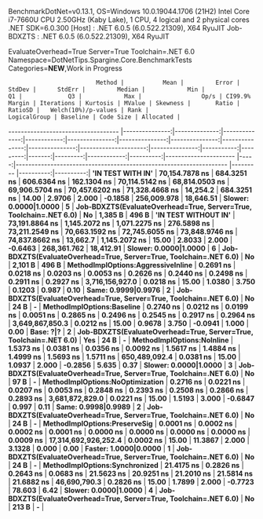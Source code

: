 
BenchmarkDotNet=v0.13.1, OS=Windows 10.0.19044.1706 (21H2)
Intel Core i7-7660U CPU 2.50GHz (Kaby Lake), 1 CPU, 4 logical and 2 physical cores
.NET SDK=6.0.300
  [Host]     : .NET 6.0.5 (6.0.522.21309), X64 RyuJIT
  Job-BDXZTS : .NET 6.0.5 (6.0.522.21309), X64 RyuJIT

EvaluateOverhead=True  Server=True  Toolchain=.NET 6.0  
Namespace=DotNetTips.Spargine.Core.BenchmarkTests  Categories=**NEW**,Work in Progress  

                             Method |           Mean |         Error |        StdDev |      StdErr |         Median |            Min |             Q1 |             Q3 |            Max |                 Op/s | CI99.9% Margin | Iterations | Kurtosis | MValue | Skewness |       Ratio |   RatioSD |   Welch(10%)/p-values | Rank |                                                       LogicalGroup | Baseline | Code Size | Allocated |
----------------------------------- |---------------:|--------------:|--------------:|------------:|---------------:|---------------:|---------------:|---------------:|---------------:|---------------------:|---------------:|-----------:|---------:|-------:|---------:|------------:|----------:|---------------------- |-----:|------------------------------------------------------------------- |--------- |----------:|----------:|
                  **'IN TEST WITH IN'** | **70,154.7878 ns** |   **684.3251 ns** |   **606.6364 ns** | **162.1304 ns** | **70,114.5142 ns** | **68,814.0503 ns** | **69,906.5704 ns** | **70,457.6202 ns** | **71,328.4668 ns** |             **14,254.2** |    **684.3251 ns** |      **14.00** |   **2.9706** |  **2.000** |  **-0.1858** | **256,009.978** | **18,646.51** | **Slower: 0.0000|1.0000** |    **5** | **Job-BDXZTS(EvaluateOverhead=True, Server=True, Toolchain=.NET 6.0)** |       **No** |   **1,385 B** |     **496 B** |
               **'IN TEST WITHOUT IN'** | **73,191.8864 ns** | **1,145.2072 ns** | **1,071.2275 ns** | **276.5898 ns** | **73,211.2549 ns** | **70,663.1592 ns** | **72,745.6055 ns** | **73,848.9746 ns** | **74,837.8662 ns** |             **13,662.7** |  **1,145.2072 ns** |      **15.00** |   **2.8033** |  **2.000** |  **-0.6463** | **268,361.762** | **18,412.91** | **Slower: 0.0000|1.0000** |    **6** | **Job-BDXZTS(EvaluateOverhead=True, Server=True, Toolchain=.NET 6.0)** |       **No** |   **2,101 B** |     **496 B** |
 **MethodImplOptions:AggressiveInline** |      **0.2691 ns** |     **0.0218 ns** |     **0.0203 ns** |   **0.0053 ns** |      **0.2626 ns** |      **0.2440 ns** |      **0.2498 ns** |      **0.2911 ns** |      **0.2927 ns** |      **3,716,156,927.0** |      **0.0218 ns** |      **15.00** |   **1.0380** |  **3.750** |   **0.1203** |       **0.987** |      **0.10** |   **Same: 0.9999|0.9976** |    **2** | **Job-BDXZTS(EvaluateOverhead=True, Server=True, Toolchain=.NET 6.0)** |       **No** |      **24 B** |         **-** |
         **MethodImplOptions:Baseline** |      **0.2740 ns** |     **0.0212 ns** |     **0.0199 ns** |   **0.0051 ns** |      **0.2865 ns** |      **0.2496 ns** |      **0.2545 ns** |      **0.2917 ns** |      **0.2964 ns** |      **3,649,867,850.3** |      **0.0212 ns** |      **15.00** |   **0.9678** |  **3.750** |  **-0.0941** |       **1.000** |      **0.00** |             **Base: ?|?** |    **2** | **Job-BDXZTS(EvaluateOverhead=True, Server=True, Toolchain=.NET 6.0)** |      **Yes** |      **24 B** |         **-** |
         **MethodImplOptions:NoInline** |      **1.5373 ns** |     **0.0381 ns** |     **0.0356 ns** |   **0.0092 ns** |      **1.5617 ns** |      **1.4884 ns** |      **1.4999 ns** |      **1.5693 ns** |      **1.5711 ns** |        **650,489,092.4** |      **0.0381 ns** |      **15.00** |   **1.0937** |  **2.000** |  **-0.2856** |       **5.635** |      **0.37** | **Slower: 0.0000|1.0000** |    **3** | **Job-BDXZTS(EvaluateOverhead=True, Server=True, Toolchain=.NET 6.0)** |       **No** |      **97 B** |         **-** |
   **MethodImplOptions:NoOptimization** |      **0.2716 ns** |     **0.0221 ns** |     **0.0207 ns** |   **0.0053 ns** |      **0.2848 ns** |      **0.2393 ns** |      **0.2508 ns** |      **0.2866 ns** |      **0.2893 ns** |      **3,681,872,829.0** |      **0.0221 ns** |      **15.00** |   **1.5193** |  **3.000** |  **-0.6847** |       **0.997** |      **0.11** |   **Same: 0.9998|0.9989** |    **2** | **Job-BDXZTS(EvaluateOverhead=True, Server=True, Toolchain=.NET 6.0)** |       **No** |      **24 B** |         **-** |
      **MethodImplOptions:PreserveSig** |      **0.0001 ns** |     **0.0002 ns** |     **0.0002 ns** |   **0.0001 ns** |      **0.0000 ns** |      **0.0000 ns** |      **0.0000 ns** |      **0.0000 ns** |      **0.0009 ns** | **17,314,692,926,252.4** |      **0.0002 ns** |      **15.00** |  **11.3867** |  **2.000** |   **3.1328** |       **0.000** |      **0.00** | **Faster: 1.0000|0.0000** |    **1** | **Job-BDXZTS(EvaluateOverhead=True, Server=True, Toolchain=.NET 6.0)** |       **No** |      **24 B** |         **-** |
     **MethodImplOptions:Synchronized** |     **21.4175 ns** |     **0.2826 ns** |     **0.2643 ns** |   **0.0683 ns** |     **21.5623 ns** |     **20.9251 ns** |     **21.2010 ns** |     **21.5814 ns** |     **21.6882 ns** |         **46,690,790.3** |      **0.2826 ns** |      **15.00** |   **1.7899** |  **2.000** |  **-0.7723** |      **78.603** |      **6.42** | **Slower: 0.0000|1.0000** |    **4** | **Job-BDXZTS(EvaluateOverhead=True, Server=True, Toolchain=.NET 6.0)** |       **No** |     **213 B** |         **-** |
